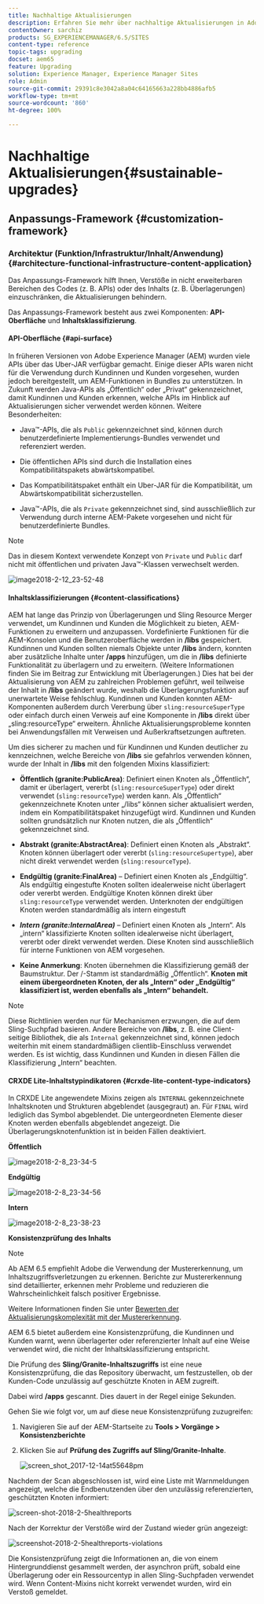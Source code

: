 ```yaml
---
title: Nachhaltige Aktualisierungen
description: Erfahren Sie mehr über nachhaltige Aktualisierungen in Adobe Experience Manager 6.4.
contentOwner: sarchiz
products: SG_EXPERIENCEMANAGER/6.5/SITES
content-type: reference
topic-tags: upgrading
docset: aem65
feature: Upgrading
solution: Experience Manager, Experience Manager Sites
role: Admin
source-git-commit: 29391c8e3042a8a04c64165663a228bb4886afb5
workflow-type: tm+mt
source-wordcount: '860'
ht-degree: 100%

---
```


# Nachhaltige Aktualisierungen{#sustainable-upgrades}

## Anpassungs-Framework {#customization-framework}

### Architektur (Funktion/Infrastruktur/Inhalt/Anwendung)  {#architecture-functional-infrastructure-content-application}

Das Anpassungs-Framework hilft Ihnen, Verstöße in nicht erweiterbaren Bereichen des Codes (z. B. APIs) oder des Inhalts (z. B. Überlagerungen) einzuschränken, die Aktualisierungen behindern.

Das Anpassungs-Framework besteht aus zwei Komponenten: **API-Oberfläche** und **Inhaltsklassifizierung**.

#### API-Oberfläche {#api-surface}

In früheren Versionen von Adobe Experience Manager (AEM) wurden viele APIs über das Uber-JAR verfügbar gemacht. Einige dieser APIs waren nicht für die Verwendung durch Kundinnen und Kunden vorgesehen, wurden jedoch bereitgestellt, um AEM-Funktionen in Bundles zu unterstützen. In Zukunft werden Java-APIs als „Öffentlich“ oder „Privat“ gekennzeichnet, damit Kundinnen und Kunden erkennen, welche APIs im Hinblick auf Aktualisierungen sicher verwendet werden können. Weitere Besonderheiten:

* Java™-APIs, die als `Public` gekennzeichnet sind, können durch benutzerdefinierte Implementierungs-Bundles verwendet und referenziert werden.

* Die öffentlichen APIs sind durch die Installation eines Kompatibilitätspakets abwärtskompatibel.
* Das Kompatibilitätspaket enthält ein Uber-JAR für die Kompatibilität, um Abwärtskompatibilität sicherzustellen.
* Java™-APIs, die als `Private` gekennzeichnet sind, sind ausschließlich zur Verwendung durch interne AEM-Pakete vorgesehen und nicht für benutzerdefinierte Bundles.

>[!NOTE]
>
>Das in diesem Kontext verwendete Konzept von `Private` und `Public` darf nicht mit öffentlichen und privaten Java™-Klassen verwechselt werden.

![image2018-2-12_23-52-48](assets/image2018-2-12_23-52-48.png)

#### Inhaltsklassifizierungen {#content-classifications}

AEM hat lange das Prinzip von Überlagerungen und Sling Resource Merger verwendet, um Kundinnen und Kunden die Möglichkeit zu bieten, AEM-Funktionen zu erweitern und anzupassen. Vordefinierte Funktionen für die AEM-Konsolen und die Benutzeroberfläche werden in **/libs** gespeichert. Kundinnen und Kunden sollten niemals Objekte unter **/libs** ändern, konnten aber zusätzliche Inhalte unter **/apps** hinzufügen, um die in **/libs** definierte Funktionalität zu überlagern und zu erweitern. (Weitere Informationen finden Sie im Beitrag zur Entwicklung mit Überlagerungen.) Dies hat bei der Aktualisierung von AEM zu zahlreichen Problemen geführt, weil teilweise der Inhalt in **/libs** geändert wurde, weshalb die Überlagerungsfunktion auf unerwartete Weise fehlschlug. Kundinnen und Kunden konnten AEM-Komponenten außerdem durch Vererbung über `sling:resourceSuperType` oder einfach durch einen Verweis auf eine Komponente in **/libs** direkt über „sling:resourceType“ erweitern. Ähnliche Aktualisierungsprobleme konnten bei Anwendungsfällen mit Verweisen und Außerkraftsetzungen auftreten.

Um dies sicherer zu machen und für Kundinnen und Kunden deutlicher zu kennzeichnen, welche Bereiche von **/libs** sie gefahrlos verwenden können, wurde der Inhalt in **/libs** mit den folgenden Mixins klassifiziert:

* **Öffentlich (granite:PublicArea)**: Definiert einen Knoten als „Öffentlich“, damit er überlagert, vererbt (`sling:resourceSuperType`) oder direkt verwendet (`sling:resourceType`) werden kann. Als „Öffentlich“ gekennzeichnete Knoten unter „/libs“ können sicher aktualisiert werden, indem ein Kompatibilitätspaket hinzugefügt wird. Kundinnen und Kunden sollten grundsätzlich nur Knoten nutzen, die als „Öffentlich“ gekennzeichnet sind. 

* **Abstrakt (granite:AbstractArea)**: Definiert einen Knoten als „Abstrakt“. Knoten können überlagert oder vererbt (`sling:resourceSupertype`), aber nicht direkt verwendet werden (`sling:resourceType`).

* **Endgültig (granite:FinalArea)** – Definiert einen Knoten als „Endgültig“. Als endgültig eingestufte Knoten sollten idealerweise nicht überlagert oder vererbt werden. Endgültige Knoten können direkt über `sling:resourceType` verwendet werden. Unterknoten der endgültigen Knoten werden standardmäßig als intern eingestuft

* ***Intern (granite:InternalArea)*** – Definiert einen Knoten als „Intern“. Als „intern“ klassifizierte Knoten sollten idealerweise nicht überlagert, vererbt oder direkt verwendet werden. Diese Knoten sind ausschließlich für interne Funktionen von AEM vorgesehen.

* **Keine Anmerkung**: Knoten übernehmen die Klassifizierung gemäß der Baumstruktur. Der /-Stamm ist standardmäßig „Öffentlich“. **Knoten mit einem übergeordneten Knoten, der als „Intern“ oder „Endgültig“ klassifiziert ist, werden ebenfalls als „Intern“ behandelt.**

>[!NOTE]
>
>Diese Richtlinien werden nur für Mechanismen erzwungen, die auf dem Sling-Suchpfad basieren. Andere Bereiche von **/libs**, z. B. eine Client-seitige Bibliothek, die als `Internal` gekennzeichnet sind, können jedoch weiterhin mit einem standardmäßigen clientlib-Einschluss verwendet werden. Es ist wichtig, dass Kundinnen und Kunden in diesen Fällen die Klassifizierung „Intern“ beachten.

#### CRXDE Lite-Inhaltstypindikatoren {#crxde-lite-content-type-indicators}

In CRXDE Lite angewendete Mixins zeigen als `INTERNAL` gekennzeichnete Inhaltsknoten und Strukturen abgeblendet (ausgegraut) an. Für `FINAL` wird lediglich das Symbol abgeblendet. Die untergeordneten Elemente dieser Knoten werden ebenfalls abgeblendet angezeigt. Die Überlagerungsknotenfunktion ist in beiden Fällen deaktiviert.

**Öffentlich**

![image2018-2-8_23-34-5](assets/image2018-2-8_23-34-5.png)

**Endgültig** 

![image2018-2-8_23-34-56](assets/image2018-2-8_23-34-56.png)

**Intern**

![image2018-2-8_23-38-23](assets/image2018-2-8_23-38-23.png)

**Konsistenzprüfung des Inhalts**

>[!NOTE]
>
>Ab AEM 6.5 empfiehlt Adobe die Verwendung der Mustererkennung, um Inhaltszugriffsverletzungen zu erkennen. Berichte zur Mustererkennung sind detaillierter, erkennen mehr Probleme und reduzieren die Wahrscheinlichkeit falsch positiver Ergebnisse.
>
>Weitere Informationen finden Sie unter [Bewerten der Aktualisierungskomplexität mit der Mustererkennung](/help/sites-deploying/pattern-detector.md).

AEM 6.5 bietet außerdem eine Konsistenzprüfung, die Kundinnen und Kunden warnt, wenn überlagerter oder referenzierter Inhalt auf eine Weise verwendet wird, die nicht der Inhaltsklassifizierung entspricht.

Die Prüfung des **Sling/Granite-Inhaltszugriffs** ist eine neue Konsistenzprüfung, die das Repository überwacht, um festzustellen, ob der Kunden-Code unzulässig auf geschützte Knoten in AEM zugreift.

Dabei wird **/apps** gescannt. Dies dauert in der Regel einige Sekunden.

Gehen Sie wie folgt vor, um auf diese neue Konsistenzprüfung zuzugreifen:

1. Navigieren Sie auf der AEM-Startseite zu **Tools > Vorgänge > Konsistenzberichte**
1. Klicken Sie auf **Prüfung des Zugriffs auf Sling/Granite-Inhalte**.

   ![screen_shot_2017-12-14at55648pm](assets/screen_shot_2017-12-14at55648pm.png)

Nachdem der Scan abgeschlossen ist, wird eine Liste mit Warnmeldungen angezeigt, welche die Endbenutzenden über den unzulässig referenzierten, geschützten Knoten informiert:

![screen-shot-2018-2-5healthreports](assets/screenshot-2018-2-5healthreports.png)

Nach der Korrektur der Verstöße wird der Zustand wieder grün angezeigt:

![screenshot-2018-2-5healthreports-violations](assets/screenshot-2018-2-5healthreports-violations.png)

Die Konsistenzprüfung zeigt die Informationen an, die von einem Hintergrunddienst gesammelt werden, der asynchron prüft, sobald eine Überlagerung oder ein Ressourcentyp in allen Sling-Suchpfaden verwendet wird. Wenn Content-Mixins nicht korrekt verwendet wurden, wird ein Verstoß gemeldet.
